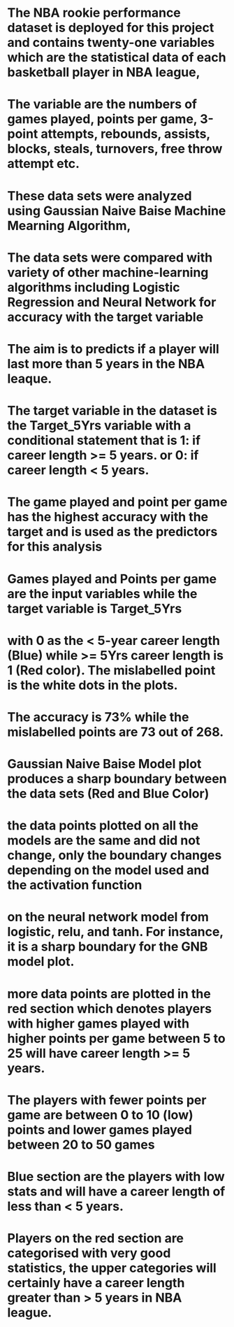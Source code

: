 # The NBA rookie performance dataset is deployed for this project and contains twenty-one variables which are the statistical data of each basketball player in NBA league,
# The variable are the numbers of games played, points per game, 3-point attempts, rebounds, assists, blocks, steals, turnovers, free throw attempt etc.
# These data sets were analyzed using Gaussian Naive Baise Machine Mearning Algorithm,
# The data sets were compared with variety of other machine-learning algorithms including Logistic Regression and Neural Network for accuracy with the target variable
# The aim is to predicts if a player will last more than 5 years in the NBA leaque.
# The target variable in the dataset is the Target_5Yrs variable with a conditional statement that is 1: if career length >= 5 years. or 0: if career length < 5 years.
# The game played and point per game has the highest accuracy with the target and is used as the predictors for this analysis
# Games played and Points per game are the input variables while the target variable is Target_5Yrs 
# with 0 as the < 5-year career length (Blue) while >= 5Yrs career length is 1 (Red color). The mislabelled point is the white dots in the plots. 
# The accuracy is 73% while the mislabelled points are 73 out of 268. 
# Gaussian Naive Baise Model plot produces a sharp boundary between the data sets (Red and Blue Color)
# the data points plotted on all the models are the same and did not change, only the boundary changes depending on the model used and the activation function 
# on the neural network model from logistic, relu, and tanh. For instance, it is a sharp boundary for the GNB model plot.
# more data points are plotted in the red section which denotes players with higher games played with higher points per game between 5 to 25 will have career length >= 5 years.
# The players with fewer points per game are between 0 to 10 (low) points and lower games played between 20 to 50 games
# Blue section are the players with low stats and will have a career length of less than < 5 years.
# Players on the red section are categorised with very good statistics, the upper categories will certainly have a career length greater than > 5 years in NBA league.
